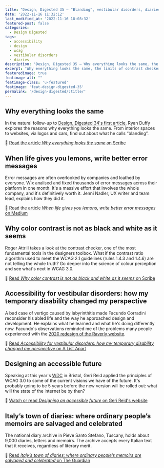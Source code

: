 ```yaml
---
title: "Design, Digested 35 – “Blanding”, vestibular disorders, diaries"
date: '2022-11-16 11:32:12'
last_modified_at: '2022-11-16 18:08:32'
featured-post: false
categories:
  - Design Digested
tags:
  - accessibility
  - design
  - wcag
  - vestibular disorders
  - diaries
description: "Design, Digested 35 – Why everything looks the same, the limits of contrast checkers, changing perspectives over accessibility and more."
excerpt: "Why everything looks the same, the limits of contrast checkers, changing perspectives over accessibility and more."
featuredimage: true
featimage-alt: ""
featimage-class: 'u-featured'
featimage: 'feat-design-digested-35'
permalink: '/design-digested/:title/'
---
```

## Why everything looks the same

In the natural follow-up to [Design, Digested 34's first article](https://silviamaggidesign.com/design-digested/design-digested-34/ "Read the previous issue"), Ryan Duffy explores the reasons why everything looks the same. From interior spaces to websites, via logos and cars, find out about what he calls “blanding”.

🔗 [Read the article _Why everything looks the same_ on Scribe](https://scribe.rip/knowable/why-everything-looks-the-same-bad80133dd6e)

## When life gives you lemons, write better error messages

Error messages are often overlooked by companies and loathed by everyone. Wix analised and fixed thousands of error messages across their platform in one month. It's a massive effort that involves the whole company, and it's definitively worth it. Jenni Nadler, UX writer and team lead, explains how they did it.

🔗 [Read the article _When life gives you lemons, write better error messages_ on Medium](https://wix-ux.com/when-life-gives-you-lemons-write-better-error-messages-46c5223e1a2f)

## Why color contrast is not as black and white as it seems

Roger Attrill takes a look at the contrast checker, one of the most fundamental tools in the designers toolbox. What if the contrast ratio algorithm used to meet the WCAG 2.1 guidelines (rules 1.4.3 and 1.4.6) are not telling the whole truth? Go deeper into the science of colour perception and see what's next in WCAG 3.0.

🔗 [Read _Why color contrast is not as black and white as it seems_ on Scribe](https://scribe.rip/@think_ui/why-color-contrast-is-not-as-black-and-white-as-it-seems-94197a72b005)

## Accessibility for vestibular disorders: how my temporary disability changed my perspective

A bad case of vertigo caused by labyrinthitis made Facundo Corradini reconsider his abled life and the way he approached design and development. He explains what he learned and what he's doing differently now. Facundo's observations reminded me of the problems many people experienced with the [2020 redesign of the Raverly website](https://silviamaggidesign.com/design/ravelry-rebranding/ "read the blog post on my website").

🔗 [Read _Accessibility for vestibular disorders: how my temporary disability changed my perspective_ on A List Apart](http://alistapart.com/article/accessibility-for-vestibular/)

## Designing an accessible future

Speaking at this year's [WDC](https://webdevconf.com/events/2022/schedule/) in Bristol, Geri Reid applied the principles of WCAG 3.0 to some of the current visions we have of the future. It's probably going to be 5 years before the new version will be rolled out: what will the state of the internet be by then? 

🔗 [Watch or read _Designing an accessible future_ on Geri Reid's website](https://www.gerireid.com/designing-an-accessible-future.html)

## Italy’s town of diaries: where ordinary people’s memoirs are salvaged and celebrated

The national diary archive in Pieve Santo Stefano, Tuscany, holds about 9,000 diaries, letters and memoirs. The archive accepts every Italian text that it receives, regardless of literary merit.

🔗 [Read _Italy’s town of diaries: where ordinary people’s memoirs are salvaged and celebrated_ on The Guardian](https://www.theguardian.com/books/2022/jun/24/italys-town-of-diaries-where-ordinary-peoples-memoirs-are-salvaged-and-celebrated)